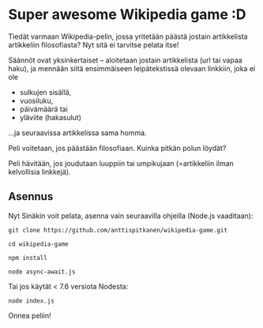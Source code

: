 # Super awesome Wikipedia game :D

Tiedät varmaan Wikipedia-pelin, jossa yritetään päästä jostain artikkelista artikkeliin filosofiasta?
Nyt sitä ei tarvitse pelata itse!

Säännöt ovat yksinkertaiset – aloitetaan jostain artikkelista (url tai vapaa haku), ja mennään siitä
ensimmäiseen leipätekstissä olevaan linkkiin, joka ei ole
* sulkujen sisällä,
* vuosiluku,
* päivämäärä tai
* yläviite (hakasulut)

...ja seuraavissa artikkelissa sama homma.

Peli voitetaan, jos päästään filosofiaan. Kuinka pitkän polun löydät?

Peli hävitään, jos joudutaan luuppiin tai umpikujaan (=artikkeliin ilman kelvollisia linkkejä).

## Asennus

Nyt Sinäkin voit pelata, asenna vain seuraavilla ohjeilla (Node.js vaaditaan):
```
git clone https://github.com/anttispitkanen/wikipedia-game.git
```
```
cd wikipedia-game
```
```
npm install
```
```
node async-await.js
```
Tai jos käytät < 7.6 versiota Nodesta:
```
node index.js
```
Onnea peliin!
